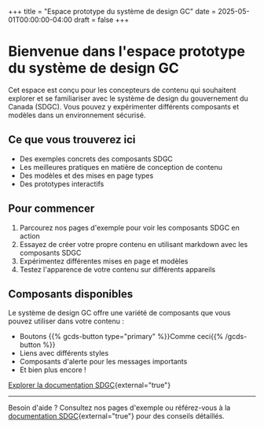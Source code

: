 +++
title = "Espace prototype du système de design GC"
date = 2025-05-01T00:00:00-04:00
draft = false
+++

# Bienvenue dans l'espace prototype du système de design GC

Cet espace est conçu pour les concepteurs de contenu qui souhaitent explorer et se familiariser avec le système de design du gouvernement du Canada (SDGC). Vous pouvez y expérimenter différents composants et modèles dans un environnement sécurisé.

## Ce que vous trouverez ici

- Des exemples concrets des composants SDGC
- Les meilleures pratiques en matière de conception de contenu
- Des modèles et des mises en page types
- Des prototypes interactifs

## Pour commencer

1. Parcourez nos pages d'exemple pour voir les composants SDGC en action
2. Essayez de créer votre propre contenu en utilisant markdown avec les composants SDGC
3. Expérimentez différentes mises en page et modèles
4. Testez l'apparence de votre contenu sur différents appareils

## Composants disponibles

Le système de design GC offre une variété de composants que vous pouvez utiliser dans votre contenu :

- Boutons {{% gcds-button type="primary" %}}Comme ceci{{% /gcds-button %}}
- Liens avec différents styles
- Composants d'alerte pour les messages importants
- Et bien plus encore !

[Explorer la documentation SDGC](https://design.canada.ca/fr/){external="true"}

---

Besoin d'aide ? Consultez nos pages d'exemple ou référez-vous à la [documentation SDGC](https://design.canada.ca/fr/){external="true"} pour des conseils détaillés.
